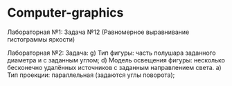 # Computer-graphics

Лабораторная №1: Задача №12 (Равномерное выравнивание гистограммы яркости)

Лабораторная №2: Задача: g) Тип фигуры: часть полушара заданного диаметра и c заданным углом;
                         d) Модель освещения фигуры: несколько бесконечно удалённых источников с заданным направлением света.
                         a) Тип проекции: параллельная (задаются углы поворота);

